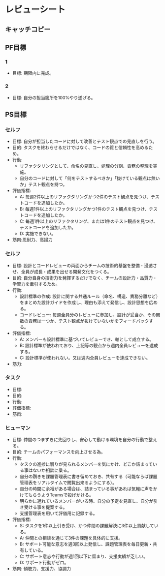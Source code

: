 # レビューシート

## キャッチコピー

## PF目標

### 1

- 目標: 期限内に完成。

### 2

- 目標: 自分の担当箇所を100%やり遂げる。

## PS目標

### セルフ

- 目標: 自分が担当したコードに対して改善とテスト観点での見直しを行う。
- 目的: タスクを終わらせるだけではなく、コードの質と信頼性を高めるため。
- 行動:
    - リファクタリングとして、命名の見直し、処理の分割、責務の整理を実施。
    - 自分のコードに対して「何をテストするべきか」「抜けている観点は無いか」テスト観点を持つ。
- 評価指標:
    - A: 毎週2件以上のリファクタリングかつ2件のテスト観点を見つけ、テストコードを追加したか。
    - B: 毎週1件以上のリファクタリングかつ1件のテスト観点を見つけ、テストコードを追加したか。
    - C: 毎週1件以上のリファクタリング、または1件のテスト観点を見つけ、テストコードを追加したか。
    - D: 実施できない。
- 筋肉:忍耐力、高揚力

### セルフ

- 目標: 設計とコードレビューの両面からチームの技術的基盤を整備・浸透させ、全員が成長・成果を出せる開発文化をつくる。
- 目的: 自分自身の技術力を発揮するだけでなく、チームの設計力・品質力・学習力を牽引するため。
- 行動:
    - 設計標準の作成: 設計に関する共通ルール（命名、構造、責務分離など）をまとめた設計ガイドを作成し、理由も添えて発信し、設計思想を広める。
    - コードレビュー: 毎週全員分のレビューに参加し、設計が妥当か、その関数の責務は一つか、テスト観点が抜けていないかをフィードバックする。
- 評価指標:
    - A: メンバーも設計標準に基づいてレビューでき、軸として成立する。
    - B: 設計標準が使われており、上記等の観点から週内全員レビューを達成する。
    - C: 設計標準が使われない。又は週内全員レビューを達成できない。
- 筋力:

### タスク

- 目標:
- 目的:
- 行動:
- 評価指標:
- 筋肉:

### ヒューマン

- 目標: 仲間のつまずきに先回りし、安心して動ける環境を自分の行動で整える。
- 目的: チームのパフォーマンスを向上させる為。
- 行動:
    - タスクの進捗に翳りが見られるメンバーを気にかけ、どこか詰まっている事はないか相談に乗る。
    - 自分の躓きを課題管理表に書き留めておき、共有する（可能ならば課題管理表をリアルタイムで閲覧出来るようにする）。
    - 自分の時間に余裕がある場合は、詰まっている事があれば気軽に声をかけてもらうようTeamsで投げかける。
    - 明らかに遅れているメンバーがいる時、自分の予定を見直し、自分が引き受ける事を提案する。
    - 支援管理表を用いて評価用に記録する。
- 評価指標:
    - S: タスクを1件以上引き受け、かつ仲間の課題解決に3件以上貢献している。
    - A: 仲間との相談を通じて3件の課題を具体的に支援。
    - B: サポート可能な意志を週3回以上発信し、課題管理表を毎日更新・共有している。
    - C: サポート意志や行動が週1回以下に留まり、支援実績が乏しい。
    - D: サポート行動がゼロ。
- 筋肉: 傾聴力、支援力、協調力